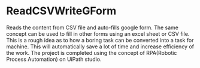 # ReadCSVWriteGForm
Reads the content from CSV file and auto-fills google form. 
The same concept can be used to fill in other forms using an excel sheet or CSV file. 
This is a rough idea as to how a boring task can be converted into a task for machine.
This will automatically save a lot of time and increase efficiency of the work.
The project is completed using the concept of RPA(Robotic Process Automation) on UiPath studio.
